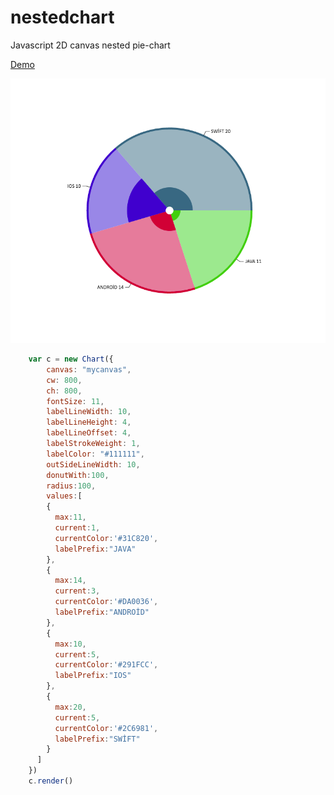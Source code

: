 # nestedchart
Javascript 2D canvas nested pie-chart

[Demo](http://abdullah.github.io/nestedchart/)



![Alt text](piess.png?raw=true "Optional Title")


```javascript
    var c = new Chart({
        canvas: "mycanvas",
        cw: 800,
        ch: 800,
        fontSize: 11,
        labelLineWidth: 10,
        labelLineHeight: 4,
        labelLineOffset: 4,
        labelStrokeWeight: 1,
        labelColor: "#111111",
        outSideLineWidth: 10,
        donutWith:100,
        radius:100,
        values:[
        {
          max:11,
          current:1,
          currentColor:'#31C820',
          labelPrefix:"JAVA"
        },
        {
          max:14,
          current:3,
          currentColor:'#DA0036',
          labelPrefix:"ANDROİD"
        },
        {
          max:10,
          current:5,
          currentColor:'#291FCC',
          labelPrefix:"IOS"
        },
        {
          max:20,
          current:5,
          currentColor:'#2C6981',
          labelPrefix:"SWİFT"
        }
      ]
    })
    c.render()
        
```

 




